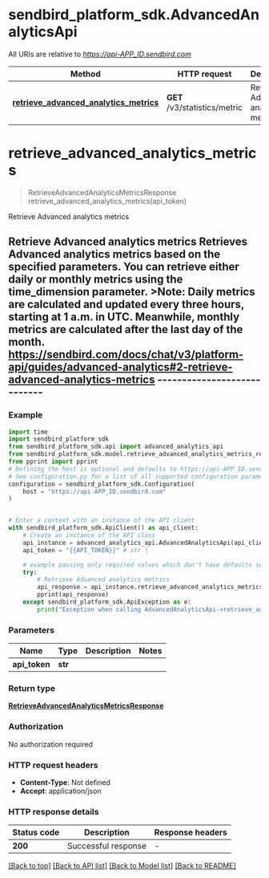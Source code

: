 # sendbird_platform_sdk.AdvancedAnalyticsApi

All URIs are relative to *https://api-APP_ID.sendbird.com*

Method | HTTP request | Description
------------- | ------------- | -------------
[**retrieve_advanced_analytics_metrics**](AdvancedAnalyticsApi.md#retrieve_advanced_analytics_metrics) | **GET** /v3/statistics/metric | Retrieve Advanced analytics metrics


# **retrieve_advanced_analytics_metrics**
> RetrieveAdvancedAnalyticsMetricsResponse retrieve_advanced_analytics_metrics(api_token)

Retrieve Advanced analytics metrics

## Retrieve Advanced analytics metrics  Retrieves Advanced analytics metrics based on the specified parameters. You can retrieve either daily or monthly metrics using the time_dimension parameter.  >__Note__: Daily metrics are calculated and updated every three hours, starting at 1 a.m. in UTC. Meanwhile, monthly metrics are calculated after the last day of the month.  https://sendbird.com/docs/chat/v3/platform-api/guides/advanced-analytics#2-retrieve-advanced-analytics-metrics ----------------------------

### Example


```python
import time
import sendbird_platform_sdk
from sendbird_platform_sdk.api import advanced_analytics_api
from sendbird_platform_sdk.model.retrieve_advanced_analytics_metrics_response import RetrieveAdvancedAnalyticsMetricsResponse
from pprint import pprint
# Defining the host is optional and defaults to https://api-APP_ID.sendbird.com
# See configuration.py for a list of all supported configuration parameters.
configuration = sendbird_platform_sdk.Configuration(
    host = "https://api-APP_ID.sendbird.com"
)


# Enter a context with an instance of the API client
with sendbird_platform_sdk.ApiClient() as api_client:
    # Create an instance of the API class
    api_instance = advanced_analytics_api.AdvancedAnalyticsApi(api_client)
    api_token = "{{API_TOKEN}}" # str | 

    # example passing only required values which don't have defaults set
    try:
        # Retrieve Advanced analytics metrics
        api_response = api_instance.retrieve_advanced_analytics_metrics(api_token)
        pprint(api_response)
    except sendbird_platform_sdk.ApiException as e:
        print("Exception when calling AdvancedAnalyticsApi->retrieve_advanced_analytics_metrics: %s\n" % e)
```


### Parameters

Name | Type | Description  | Notes
------------- | ------------- | ------------- | -------------
 **api_token** | **str**|  |

### Return type

[**RetrieveAdvancedAnalyticsMetricsResponse**](RetrieveAdvancedAnalyticsMetricsResponse.md)

### Authorization

No authorization required

### HTTP request headers

 - **Content-Type**: Not defined
 - **Accept**: application/json


### HTTP response details

| Status code | Description | Response headers |
|-------------|-------------|------------------|
**200** | Successful response |  -  |

[[Back to top]](#) [[Back to API list]](../README.md#documentation-for-api-endpoints) [[Back to Model list]](../README.md#documentation-for-models) [[Back to README]](../README.md)

